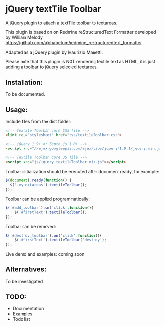 # jQuery textTile Toolbar

A jQuery plugin to attach a textTile toolbar to textareas.

This plugin is based on on Redmine reStructuredText Formatter
developed by William Melody
https://github.com/alphabetum/redmine_restructuredtext_formatter

Adapted as a jQuery plugin by Maurizio Manetti.

Please note that this plugin is NOT rendering textile text as
HTML, it is just adding a toolbar to jQuery selected textareas.

## Installation:

To be documented. 

## Usage:

Include files from the dist folder:

```html
<!-- Textile Toolbar core CSS file -->
<link rel="stylesheet" href="css/textileToolbar.css">

<!-- jQuery 1.9+ or Zepto.js 1.0+ -->
<script src="//ajax.googleapis.com/ajax/libs/jquery/1.9.1/jquery.min.js"></script>

<!-- Textile Toolbar core JS file -->
<script src="js/jquery.textileToolbar.min.js"></script>
```

Toolbar initialization should be executed after document ready, for example:

```javascript
$(document).ready(function() {
  $('.mytextareas').textileToolbar();
});
```

Toolbar can be applied programmatically:

```javascript
$('#add_toolbar').on('click',function(){
	$('#firstText').textileToolbar();
});	
```

Toolbar can be removed:

```javascript
$('#destroy_toolbar').on('click',function(){
	$('#firstText').textileToolbar('destroy');
});	
```

Live demo and examples: coming soon 

## Alternatives:

To be investigated

## TODO:

- Documentation
- Examples
- Todo list
